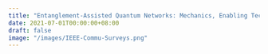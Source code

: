 ```yaml
---
title: "Entanglement-Assisted Quantum Networks: Mechanics, Enabling Technologies, Challenges, and Research Directions"
date: 2021-07-01T00:00:00+08:00
draft: false
image: "/images/IEEE-Commu-Surveys.png"
---
```


<script>
window.location.href = "/highlights/ieee_commu_sur_tur";
</script>